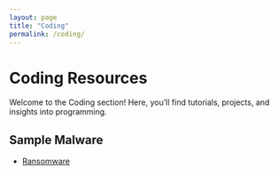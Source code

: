 ```yaml
---
layout: page
title: "Coding"
permalink: /coding/
---
```


# Coding Resources

Welcome to the Coding section! Here, you'll find tutorials, projects, and insights into programming.

## Sample Malware
- [Ransomware](/coding/ransomware)